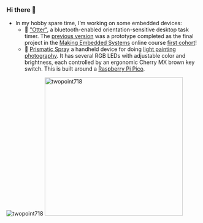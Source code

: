 ### Hi there 👋

- In my hobby spare time, I’m working on some embedded devices:
  - 🦦 ["Otter"](https://github.com/twopoint718/pomodorov2), a bluetooth-enabled orientation-sensitive desktop task timer. The [previous version](https://github.com/twopoint718/pomodoro-timer) was a prototype completed as the final project in the [Making Embedded Systems](https://classpert.com/classpertx/courses/making-embedded-systems/cohort) online course [first cohort](https://github.com/twopoint718/RedJellies)!
  - 🌈 [Prismatic Spray](https://github.com/twopoint718/prismatic-spray) a handheld device for doing [light painting photography](https://www.google.com/?q=light%20painting%20photography). It has several RGB LEDs with adjustable color and brightness, each controlled by an ergonomic Cherry MX brown key switch. This is built around a [Raspberry Pi Pico](https://www.raspberrypi.com/products/raspberry-pi-pico/).

<!--
- 🌱 I’m currently learning
- 💬 Ask me about ...
- 📫 How to reach me: ...
- 😄 Pronouns: ...
- ⚡ Fun fact: ...
-->
<img src="https://github-readme-stats.vercel.app/api/top-langs?username=twopoint718&show_icons=true&locale=en&layout=compact" alt="twopoint718" />
<img width="360" src="https://github-readme-stats.vercel.app/api?username=twopoint718&show_icons=true&locale=en" alt="twopoint718" />
